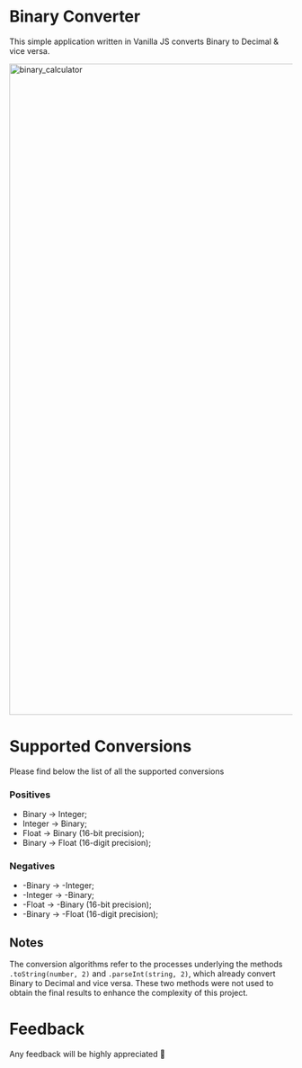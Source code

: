 # Binary Converter 
This simple application written in Vanilla JS converts Binary to Decimal & vice versa.

<img width="1159" alt="binary_calculator" src="https://github.com/yannickBona/binary-calculator/assets/105713790/179f865d-9478-4b48-9efa-3327b65e6bc1">

# Supported Conversions
Please find below the list of all the supported conversions

### Positives
- Binary → Integer;
- Integer → Binary;
- Float → Binary (16-bit precision);
- Binary → Float (16-digit precision);

### Negatives
- -Binary → -Integer;
- -Integer → -Binary;
- -Float → -Binary (16-bit precision);
- -Binary → -Float (16-digit precision);

## Notes
The conversion algorithms refer to the processes underlying the methods `.toString(number, 2)` and `.parseInt(string, 2)`, which already convert Binary to Decimal and vice versa.
These two methods were not used to obtain the final results to enhance the complexity of this project.



 # Feedback
 Any feedback will be highly appreciated 🙂


